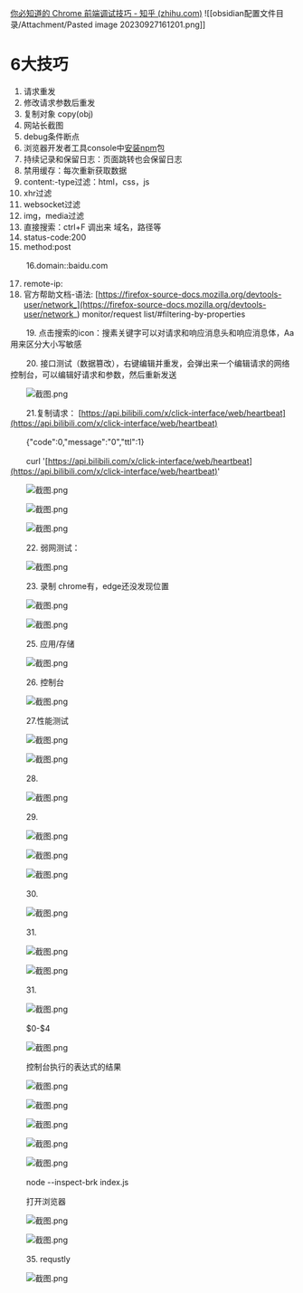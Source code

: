 [你必知道的 Chrome 前端调试技巧 - 知乎 (zhihu.com)](https://zhuanlan.zhihu.com/p/643291450)
![[obsidian配置文件目录/Attachment/Pasted image 20230927161201.png]]
# 6大技巧

1. 请求重发
2. 修改请求参数后重发
3. 复制对象 copy(obj)
4. 网站长截图
5. debug条件断点
6. 浏览器开发者工具console中[安装npm](true)包
7. 持续记录和保留日志：页面跳转也会保留日志
8. 禁用缓存：每次重新获取数据
9. content:-type过滤：html，css，js
10. xhr过滤
11. websocket过滤
12. img，media过滤
13. 直接搜索：ctrl+F 调出来 域名，路径等
14. status-code:200
15. method:post

　　16.domain::baidu.com

17. remote-ip:
18. 官方帮助文档-语法: [https://firefox-source-docs.mozilla.org/devtools-user/network_](https://firefox-source-docs.mozilla.org/devtools-user/network_) monitor/request list/#filtering-by-properties

　　19\. 点击搜索的icon：搜素关键字可以对请求和响应消息头和响应消息体，Aa用来区分大小写敏感

　　20\. 接口测试（数据篡改），右键编辑并重发，会弹出来一个编辑请求的网络控制台，可以编辑好请求和参数，然后重新发送

　　![截图.png](image1-20230708221749-r4zx53h.png)

　　21.复制请求： [https://api.bilibili.com/x/click-interface/web/heartbeat](https://api.bilibili.com/x/click-interface/web/heartbeat)

　　{"code":0,"message":"0","ttl":1}

　　curl '[https://api.bilibili.com/x/click-interface/web/heartbeat](https://api.bilibili.com/x/click-interface/web/heartbeat)'

　　![截图.png](image2-20230708221749-8ztg0wp.png)

　　![截图.png](image3-20230708221749-um29trs.png)

　　![截图.png](image4-20230708221749-blmxdvq.png)

　　22\. 弱网测试：

　　![截图.png](image5-20230708221749-z0radq3.png)

　　23\. 录制 chrome有，edge还没发现位置

　　![截图.png](image6-20230708221749-fp5ayk2.png)

　　![截图.png](image7-20230708221749-0fu8kkx.png)

　　25\. 应用/存储

　　![截图.png](image8-20230708221749-s46q80g.png)

　　26\. 控制台

　　![截图.png](image9-20230708221749-qwmqpbf.png)

　　27.性能测试

　　![截图.png](image10-20230708221749-yv5d2rz.png)

　　![截图.png](image11-20230708221749-ow2pu2p.png)

　　28\.

　　![截图.png](image12-20230708221749-mf80y7x.png)

　　29\.

　　![截图.png](image13-20230708221749-aorykvl.png)

　　![截图.png](image14-20230708221749-rrunf8y.png)

　　![截图.png](image15-20230708221749-tyarmx1.png)

　　30\.

　　![截图.png](image16-20230708221749-oh0y1wf.png)

　　31\.

　　![截图.png](image17-20230708221749-v7kjvde.png)

　　![截图.png](image18-20230708221749-1ot43ft.png)

　　31\.

　　![截图.png](image19-20230708221749-k4ehvc6.png)

　　\$0-\$4

　　![截图.png](image20-20230708221749-ecog3e7.png)

　　控制台执行的表达式的结果

　　![截图.png](image21-20230708221749-rk79evd.png)

　　![截图.png](image22-20230708221749-m91v44x.png)

　　![截图.png](image23-20230708221749-gxu11s6.png)

　　![截图.png](image24-20230708221749-ttoefmj.png)

　　![截图.png](image25-20230708221749-fgp4eqf.png)

　　node --inspect-brk index.js

　　打开浏览器

　　![截图.png](image26-20230708221749-icn9cr5.png)

　　![截图.png](image27-20230708221749-yenbp74.png)

　　35\. requstly

　　![截图.png](image28-20230708221749-ggjrivl.png)
